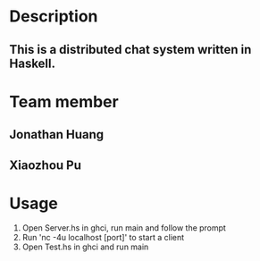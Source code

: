 # Description
## This is a distributed chat system written in Haskell.


# Team member
## Jonathan Huang
## Xiaozhou Pu


# Usage
1. Open Server.hs in ghci, run main and follow the prompt
2. Run 'nc -4u localhost [port]' to start a client
3. Open Test.hs in ghci and run main
